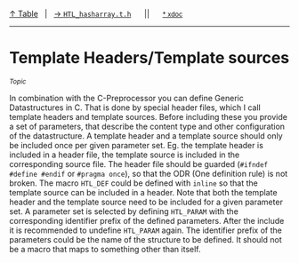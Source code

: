 [&#8593; Table](table.md)&nbsp;&nbsp;&nbsp;|&nbsp;&nbsp;&nbsp;[&#8594; `HTL_hasharray.t.h`](HTL_hasharray.t.h.md)&nbsp;&nbsp;&nbsp;&nbsp;&nbsp;&nbsp;||&nbsp;&nbsp;&nbsp;&nbsp;&nbsp;&nbsp;<small>[\* xdoc](../xdoc/topic-template-headers.xmd#L1)</small>
***

# Template Headers/Template sources
<small>*Topic*</small>  


In combination with the C-Preprocessor you can define Generic Datastructures
in C. That is done by special header files, which I call template headers
and template sources. Before including these you provide a set of parameters,
that describe the content type and other configuration of the datastructure.
A template header and a template source should only be included once per given
parameter set. Eg. the template header is included in a header file, the
template source is included in the corresponding source file. The header file
should be guarded (`#ifndef #define #endif` or `#pragma once`), so that the
ODR (One definition rule) is not broken. The macro `HTL_DEF` could be defined
with `inline` so that the template source can be included in a header. Note
that both the template header and the template source need to be included for
a given parameter set. A parameter set is selected by defining `HTL_PARAM`
with the corresponding identifier prefix of the defined parameters. After
the include it is recommended to undefine `HTL_PARAM` again. The identifier
prefix of the parameters could be the name of the structure to be defined.
It should not be a macro that maps to something other than itself.

